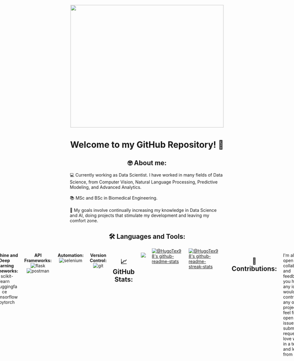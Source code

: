 <p align="center">
  <img align="center" src='https://www.googleapis.com/download/storage/v1/b/kaggle-user-content/o/inbox%2F4208294%2F1c014f0a4490cf323418b80648ba44fe%2FDATAAC.jpeg?generation=1577356397338672&alt=media' width="500" height="400">
</p>
  
<h1 align="center">
  Welcome to my GitHub Repository! 🚀
</h1>

<h2 align="center">
  🤓 About me:
</h2>
<p align="Left">
  💻 Currently working as Data Scientist. I have worked in many fields of Data Science, from Computer Vision, Natural Language Processing, Predictive Modeling, and Advanced Analytics.
  <br><br>
  📚 MSc and BSc in Biomedical Engineering.
  <br><br>
  🎯 My goals involve continually increasing my knowledge in Data Science and AI, doing projects that stimulate my development and leaving my comfort zone.
</p>

<!--
<hr/>
-->
<h2 align="center">
  🛠️ Languages and Tools:
</h2>

<div style="display: flex; justify-content: center; flex-wrap: nowrap; gap: 20px;">
  <table align="center" style="border-collapse: collapse;">
  <colgroup span="3"></colgroup>
  <colgroup span="3"></colgroup>
  <colgroup span="2"></colgroup>
  <thead>
    <tr>
      <th colspan="3" style="text-align: center; border: 1px solid black; padding: 10px;">
        <b>Programming Languages</b>
      </th>
      <th colspan="3" style="text-align: center; border: 1px solid black; padding: 10px;">
        <b>Databases</b>
      </th>
      <th colspan="3" style="text-align: center; border: 1px solid black; padding: 10px;">
        <b>Cloud Platforms</b>
      </th>
    </tr>
  </thead>
  <tbody>
    <tr>
      <td align="center" width="96" style="border: 1px solid black; padding: 10px; background-color: #f2f2f2;">
        <img src="https://raw.githubusercontent.com/devicons/devicon/master/icons/python/python-original.svg" alt="python" width="40" height="40"/>
        <br>Python
      </td>
      <td align="center" width="96" style="border: 1px solid black; padding: 10px; background-color: #f2f2f2;">
        <img src="https://upload.wikimedia.org/wikipedia/commons/2/21/Matlab_Logo.png" alt="matlab" width="40" height="40"/>
        <br>MATLAB
      </td>
      <td align="center" width="96" style="border: 1px solid black; padding: 10px; background-color: #f2f2f2;">
        <img src="https://raw.githubusercontent.com/devicons/devicon/master/icons/html5/html5-original-wordmark.svg" alt="html5" width="40" height="40"/>
        <br>HTML
      </td>
      <td align="center" width="96" style="border: 1px solid black; padding: 10px; background-color: #f2f2f2;">
        <img src="https://www.vectorlogo.zone/logos/mysql/mysql-ar21.svg" alt="sql" width="80" height="80"/>
        <br>SQL
      </td>
      <td align="center" width="96" style="border: 1px solid black; padding: 10px; background-color: #f2f2f2;">
        <img src="https://www.vectorlogo.zone/logos/mongodb/mongodb-ar21.svg" alt="mongodb" width="80" height="80"/>
        <br>MongoDB
      </td>
      <td align="center" width="96" style="border: 1px solid black; padding: 10px; background-color: #f2f2f2;">
        <img src="https://www.vectorlogo.zone/logos/redis/redis-ar21.svg" alt="redis" width="80" height="80"/>
        <br>Redis
      </td>
      <td align="center" width="96" style="border: 1px solid black; padding: 10px; background-color: #f2f2f2;">
        <img src="https://www.vectorlogo.zone/logos/microsoft_azure/microsoft_azure-icon.svg" alt="azure" width="40" height="40"/>
        <br>MS Azure
      </td>
      <td align="center" width="96" style="border: 1px solid black; padding: 10px; background-color: #f2f2f2;">
        <img src="https://www.vectorlogo.zone/logos/google_cloud/google_cloud-icon.svg" alt="gcp" width="40" height="40"/>
        <br>GCP
      </td>
    </tr>
  </tbody>
</table>

<p align="center">
  <b>Machine and Deep Learning Frameworks:</b>
  <br>
  <img src="https://upload.wikimedia.org/wikipedia/commons/0/05/Scikit_learn_logo_small.svg" alt="scikit-learn" width="40" height="40"/>
  <img src="https://huggingface.co/datasets/huggingface/brand-assets/resolve/main/hf-logo.svg" alt="huggingface" width="40" height="40"/>
  <img src="https://www.vectorlogo.zone/logos/tensorflow/tensorflow-icon.svg" alt="tensorflow" width="40" height="40"/>
  <img src="https://www.vectorlogo.zone/logos/pytorch/pytorch-icon.svg" alt="pytorch" width="40" height="40"/>
</p>
<p align="center">
  <b>API Frameworks:</b>
  <br>
  <img src="https://www.vectorlogo.zone/logos/pocoo_flask/pocoo_flask-icon.svg" alt="flask" width="40" height="40"/>
  <img src="https://www.vectorlogo.zone/logos/getpostman/getpostman-icon.svg" alt="postman" width="40" height="40"/>
</p>
<p align="center">
  <b>Automation:</b>
  <br>
  <img src="https://raw.githubusercontent.com/detain/svg-logos/780f25886640cef088af994181646db2f6b1a3f8/svg/selenium-logo.svg" alt="selenium" width="40" height="40"/>
</p>
<p align="center">
  <b>Version Control:</b>
  <br>
  <img src="https://www.vectorlogo.zone/logos/git-scm/git-scm-icon.svg" alt="git" width="40" height="40"/>
</p>

<h2 align="center">📈 GitHub Stats:</h2>
  <!--
  <p align="center">
    <img src="https://github-readme-stats.vercel.app/api/top-langs/?username=HugoTex98&theme=gotham&hide_border=false&include_all_commits=true&count_private=true&layout=compact" alt="Top Languages" />
  </p>
  -->
  <!--
  <p align="center">
  <img align="center" src="https://github-readme-stats.vercel.app/api/top-langs?username=HugoTex98&hide_border=true&no-bg=true&no-frame=true&layout=compact&theme=transparent&langs_count=10" alt="Top Languages"/>
  </p>
  <p align="center">
    <img alt="Mark streak" src="https://github-readme-streak-stats.herokuapp.com/?user=HugoTex98&hide_border=true&theme=transparent"/> 
  </p>
  -->

<p align="center">
  <img src="https://github-readme-stats.vercel.app/api/top-langs/?username=HugoTex98&theme=vue&layout=compact"width="40%"/> 
</p
<p align="center">
  <a href="https://github.com/HugoTex98?tab=repositories"><img src="https://github-readme-stats-one-bice.vercel.app/api?username=HugoTex98&theme=vue&show_icons=true&count_private=true&hide_border=false&role=OWNER,ORGANIZATION_MEMBER,COLLABORATOR"  width="48%" alt="@HugoTex98's github-readme-stats"/></a>
  <a href="https://github.com/HugoTex98?tab=stars"><img src="https://github-readme-streak-stats.herokuapp.com?user=HugoTex98&theme=vue&hide_border=false&date_format=M%20j%5B%2C%20Y%5D"  width="48%" alt="@HugoTex98's github-readme-streak-stats"/></a>
</p>
  
<h2 align="center">
  👥 Contributions:
</h2>
<p align="left">
  I'm always open to collaboration and feedback! If you have any ideas or would like to contribute to any of my projects, feel free to open an issue or submit a pull request. 
  I love working in a team and learning from others.
</p>


<!--
**HugoTex98/HugoTex98** is a ✨ _special_ ✨ repository because its `README.md` (this file) appears on your GitHub profile.

Here are some ideas to get you started:

- 🔭 I’m currently working on ...
- 🌱 I’m currently learning ...
- 👯 I’m looking to collaborate on ...
- 🤔 I’m looking for help with ...
- 💬 Ask me about ...
- 📫 How to reach me: ...
- 😄 Pronouns: ...
- ⚡ Fun fact: ...
-->
